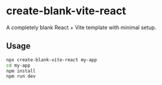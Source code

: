 # create-blank-vite-react

A completely blank React + Vite template with minimal setup.

## Usage

```bash
npx create-blank-vite-react my-app
cd my-app
npm install
npm run dev
```

